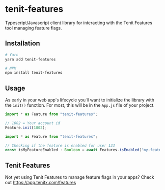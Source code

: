 # tenit-features
Typescript/Javascript client library for interacting with the Tenit Features tool managing feature flags.

## Installation 
```bash
# Yarn
yarn add tenit-features

# NPM
npm install tenit-features
```

## Usage
As early in your web app's lifecycle you'll want to initialize the library with the `init()` function. For most, this will be in the `App.js` file of your project.
```js
import * as Feature from "tenit-features";

// 1002 = Your account id
Feature.init(1002);
```

```js
import * as Feature from "tenit-features";

// Checking if the feature is enabled for user 123
const isMyFeatureEnabled : Boolean = await Features.isEnabled("my-feature", 123);
```

## Tenit Features
Not yet using Tenit Features to manage feature flags in your apps? Check out https://app.tenitx.com/features